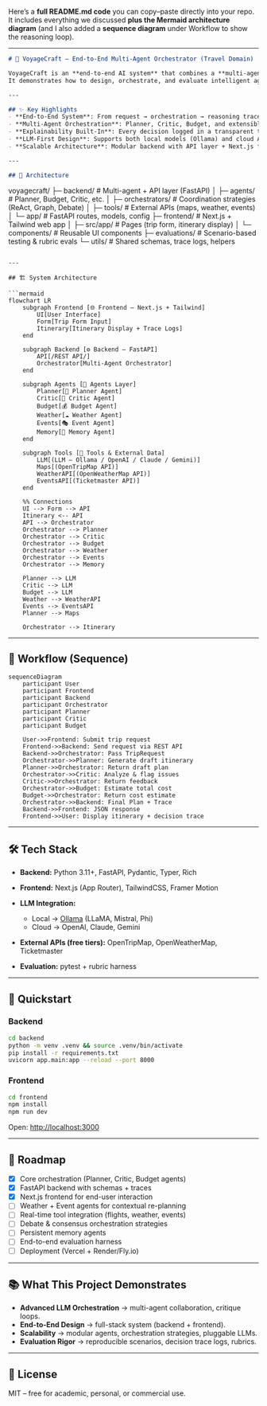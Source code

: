 Here’s a **full README.md code** you can copy–paste directly into your repo.
It includes everything we discussed **plus the Mermaid architecture diagram** (and I also added a **sequence diagram** under Workflow to show the reasoning loop).

---

```markdown
# 🚀 VoyageCraft – End-to-End Multi-Agent Orchestrator (Travel Domain)

VoyageCraft is an **end-to-end AI system** that combines a **multi-agent LLM backend** with a **modern web frontend**.  
It demonstrates how to design, orchestrate, and evaluate intelligent agents working together to solve a real-world problem — **personalized travel planning**.

---

## ✨ Key Highlights
- **End-to-End System**: From request → orchestration → reasoning trace → frontend visualization.  
- **Multi-Agent Orchestration**: Planner, Critic, Budget, and extensible agents coordinate via ReAct-style loops (and later, graph orchestration).  
- **Explainability Built-In**: Every decision logged in a transparent trace.  
- **LLM-First Design**: Supports both local models (Ollama) and cloud APIs (OpenAI, Claude, Gemini).  
- **Scalable Architecture**: Modular backend with API layer + Next.js frontend.  

---

## 🧩 Architecture

```

voyagecraft/
├─ backend/                  # Multi-agent + API layer (FastAPI)
│  ├─ agents/                # Planner, Budget, Critic, etc.
│  ├─ orchestrators/         # Coordination strategies (ReAct, Graph, Debate)
│  ├─ tools/                 # External APIs (maps, weather, events)
│  └─ app/                   # FastAPI routes, models, config
├─ frontend/                 # Next.js + Tailwind web app
│  ├─ src/app/               # Pages (trip form, itinerary display)
│  └─ components/            # Reusable UI components
├─ evaluations/              # Scenario-based testing & rubric evals
└─ utils/                    # Shared schemas, trace logs, helpers

````

---

## 🏗️ System Architecture

```mermaid
flowchart LR
    subgraph Frontend [🌐 Frontend – Next.js + Tailwind]
        UI[User Interface]
        Form[Trip Form Input]
        Itinerary[Itinerary Display + Trace Logs]
    end

    subgraph Backend [⚙️ Backend – FastAPI]
        API[/REST API/]
        Orchestrator[Multi-Agent Orchestrator]
    end

    subgraph Agents [🤖 Agents Layer]
        Planner[🧭 Planner Agent]
        Critic[🔎 Critic Agent]
        Budget[💰 Budget Agent]
        Weather[☁️ Weather Agent]
        Events[🎭 Event Agent]
        Memory[🧠 Memory Agent]
    end

    subgraph Tools [🔌 Tools & External Data]
        LLM[(LLM – Ollama / OpenAI / Claude / Gemini)]
        Maps[(OpenTripMap API)]
        WeatherAPI[(OpenWeatherMap API)]
        EventsAPI[(Ticketmaster API)]
    end

    %% Connections
    UI --> Form --> API
    Itinerary <-- API
    API --> Orchestrator
    Orchestrator --> Planner
    Orchestrator --> Critic
    Orchestrator --> Budget
    Orchestrator --> Weather
    Orchestrator --> Events
    Orchestrator --> Memory

    Planner --> LLM
    Critic --> LLM
    Budget --> LLM
    Weather --> WeatherAPI
    Events --> EventsAPI
    Planner --> Maps

    Orchestrator --> Itinerary
````

---

## 🔄 Workflow (Sequence)

```mermaid
sequenceDiagram
    participant User
    participant Frontend
    participant Backend
    participant Orchestrator
    participant Planner
    participant Critic
    participant Budget

    User->>Frontend: Submit trip request
    Frontend->>Backend: Send request via REST API
    Backend->>Orchestrator: Pass TripRequest
    Orchestrator->>Planner: Generate draft itinerary
    Planner->>Orchestrator: Return draft plan
    Orchestrator->>Critic: Analyze & flag issues
    Critic->>Orchestrator: Return feedback
    Orchestrator->>Budget: Estimate total cost
    Budget->>Orchestrator: Return cost estimate
    Orchestrator->>Backend: Final Plan + Trace
    Backend->>Frontend: JSON response
    Frontend->>User: Display itinerary + decision trace
```

---

## 🛠 Tech Stack

* **Backend:** Python 3.11+, FastAPI, Pydantic, Typer, Rich
* **Frontend:** Next.js (App Router), TailwindCSS, Framer Motion
* **LLM Integration:**

  * Local → [Ollama](https://ollama.ai) (LLaMA, Mistral, Phi)
  * Cloud → OpenAI, Claude, Gemini
* **External APIs (free tiers):** OpenTripMap, OpenWeatherMap, Ticketmaster
* **Evaluation:** pytest + rubric harness

---

## 🚦 Quickstart

### Backend

```bash
cd backend
python -m venv .venv && source .venv/bin/activate
pip install -r requirements.txt
uvicorn app.main:app --reload --port 8000
```

### Frontend

```bash
cd frontend
npm install
npm run dev
```

Open: [http://localhost:3000](http://localhost:3000)

---

## 🔮 Roadmap

* [x] Core orchestration (Planner, Critic, Budget agents)
* [x] FastAPI backend with schemas + traces
* [x] Next.js frontend for end-user interaction
* [ ] Weather + Event agents for contextual re-planning
* [ ] Real-time tool integration (flights, weather, events)
* [ ] Debate & consensus orchestration strategies
* [ ] Persistent memory agents
* [ ] End-to-end evaluation harness
* [ ] Deployment (Vercel + Render/Fly.io)

---

## 📚 What This Project Demonstrates

* **Advanced LLM Orchestration** → multi-agent collaboration, critique loops.
* **End-to-End Design** → full-stack system (backend + frontend).
* **Scalability** → modular agents, orchestration strategies, pluggable LLMs.
* **Evaluation Rigor** → reproducible scenarios, decision trace logs, rubrics.

---

## 📄 License

MIT – free for academic, personal, or commercial use.

```
